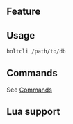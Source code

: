 ## Feature

## Usage

`boltcli /path/to/db`

## Commands

See [Commands](./Commands.md)

## Lua support
